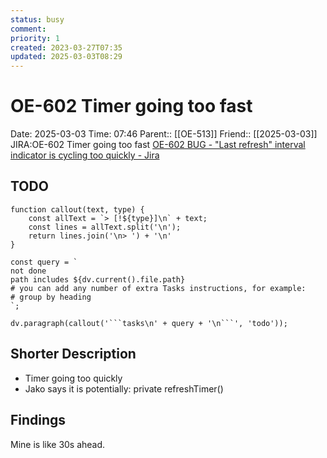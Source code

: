 ```yaml
---
status: busy
comment: 
priority: 1
created: 2023-03-27T07:35
updated: 2025-03-03T08:29
---
```


# OE-602 Timer going too fast

Date: 2025-03-03 Time: 07:46
Parent:: [[OE-513]]
Friend:: [[2025-03-03]]
JIRA:OE-602 Timer going too fast
[OE-602 BUG - "Last refresh" interval indicator is cycling too quickly - Jira](https://csojiramixtelematics.atlassian.net/browse/OE-602)


## TODO
```dataviewjs
function callout(text, type) {
    const allText = `> [!${type}]\n` + text;
    const lines = allText.split('\n');
    return lines.join('\n> ') + '\n'
}

const query = `
not done
path includes ${dv.current().file.path}
# you can add any number of extra Tasks instructions, for example:
# group by heading
`;

dv.paragraph(callout('```tasks\n' + query + '\n```', 'todo'));
```

## Shorter Description

- Timer going too quickly
- Jako says it is potentially: private refreshTimer()

## Findings

Mine is like 30s ahead.
